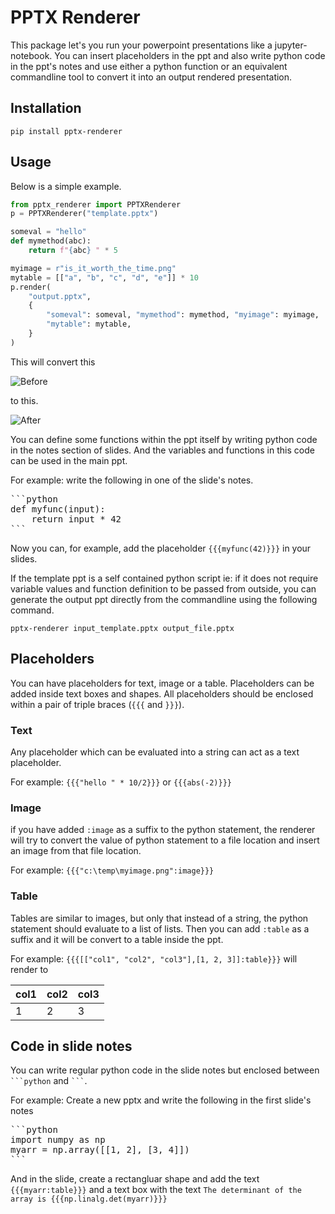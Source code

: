# PPTX Renderer

This package let's you run your powerpoint presentations like a jupyter-notebook.
You can insert placeholders in the ppt and also write python code in the ppt's
notes and use either a python function or an equivalent commandline tool to
convert it into an output rendered presentation.

## Installation
```console
pip install pptx-renderer
```

## Usage
Below is a simple example.

```python
from pptx_renderer import PPTXRenderer
p = PPTXRenderer("template.pptx")

someval = "hello"
def mymethod(abc):
    return f"{abc} " * 5

myimage = r"is_it_worth_the_time.png"
mytable = [["a", "b", "c", "d", "e"]] * 10
p.render(
    "output.pptx", 
    {
        "someval": someval, "mymethod": mymethod, "myimage": myimage,
        "mytable": mytable,
    }
)
```

This will convert this

![Before](docs/_src/_static/before.png)

to this.

![After](docs/_src/_static/after.png)


You can define some functions within the ppt itself by writing python code in
the notes section of slides. And the variables and functions in this code
can be used in the main ppt.

For example: write the following in one of the slide's notes.

<pre>
```python
def myfunc(input):
    return input * 42
```
</pre>

Now you can, for example, add the placeholder `{{{myfunc(42)}}}` in your slides.


If the template ppt is a self contained python script ie: if it does not require
variable values and function definition to be passed from outside, you can
generate the output ppt directly from the commandline using the following
command.

```console
pptx-renderer input_template.pptx output_file.pptx
```

## Placeholders
You can have placeholders for text, image or a table. Placeholders can be added
inside text boxes and shapes. All placeholders should be enclosed within a pair
of triple braces (`{{{` and `}}}`).

### Text
Any placeholder which can be evaluated into a string can act as a text placeholder.

For example: `{{{"hello " * 10/2}}}` or `{{{abs(-2)}}}`

### Image
if you have added `:image` as a suffix to the python statement, the renderer will
try to convert the value of python statement to a file location and insert an
image from that file location.

For example: `{{{"c:\temp\myimage.png":image}}}`

### Table
Tables are similar to images, but only that instead of a string, the python
statement should evaluate to a list of lists. Then you can add `:table` as a
suffix and it will be convert to a table inside the ppt.

For example: `{{{[["col1", "col2", "col3"],[1, 2, 3]]:table}}}` will render to

|col1 | col2 | col3|
|-----|------|-----|
|1    |2     |3    |

## Code in slide notes
You can write regular python code in the slide notes but enclosed between
`` ```python `` and `` ``` ``.

For example: Create a new pptx and write the following in the first slide's notes

<pre lang="python">
```python
import numpy as np
myarr = np.array([[1, 2], [3, 4]])
```
</pre>

And in the slide, create a rectangluar shape and add the text `{{{myarr:table}}}`
and a text box with the text `The determinant of the array is {{{np.linalg.det(myarr)}}}`